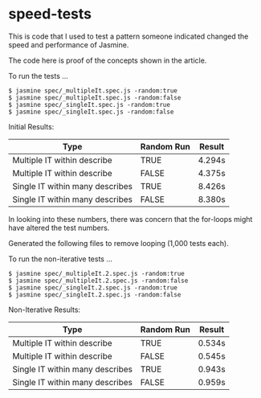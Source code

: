# speed-tests

This is code that I used to test a pattern someone indicated changed the speed and performance of Jasmine.

The code here is proof of the concepts shown in the article.

To run the tests ...

```
$ jasmine spec/_multipleIt.spec.js -random:true
$ jasmine spec/_multipleIt.spec.js -random:false
$ jasmine spec/_singleIt.spec.js -random:true
$ jasmine spec/_singleIt.spec.js -random:false
```

Initial Results:

| Type | Random Run | Result |
|------|------------|--------|
| Multiple IT within describe | TRUE | 4.294s |
| Multiple IT within describe | FALSE | 4.375s |
| Single IT within many describes | TRUE | 8.426s |
| Single IT within many describes | FALSE | 8.380s |

In looking into these numbers, there was concern that the for-loops might have altered the test numbers.

Generated the following files to remove looping (1,000 tests each).

To run the non-iterative tests ...

```
$ jasmine spec/_multipleIt.2.spec.js -random:true
$ jasmine spec/_multipleIt.2.spec.js -random:false
$ jasmine spec/_singleIt.2.spec.js -random:true
$ jasmine spec/_singleIt.2.spec.js -random:false
```

Non-Iterative Results:

| Type | Random Run | Result |
|------|------------|--------|
| Multiple IT within describe | TRUE | 0.534s |
| Multiple IT within describe | FALSE | 0.545s |
| Single IT within many describes | TRUE | 0.943s |
| Single IT within many describes | FALSE | 0.959s |
